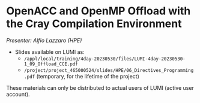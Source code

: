 # OpenACC and OpenMP Offload with the Cray Compilation Environment

*Presenter: Alfio Lazzaro (HPE)*


-   Slides available on LUMI as:
    -   `/appl/local/training/4day-20230530/files/LUMI-4day-20230530-1_09_Offload_CCE.pdf`
    -   `/project/project_465000524/slides/HPE/06_Directives_Programming.pdf` (temporary, for the lifetime of the project)

These materials can only be distributed to actual users of LUMI (active user account).

